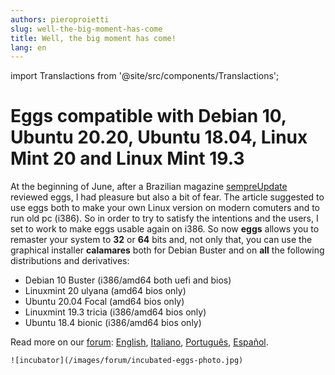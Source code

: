 ```yaml
---
authors: pieroproietti
slug: well-the-big-moment-has-come
title: Well, the big moment has come!
lang: en
---
```

import Translactions from '@site/src/components/Translactions';

<Translactions path="blog/well-the-big-moment-has-come"/>

# Eggs compatible with Debian 10, Ubuntu 20.20, Ubuntu 18.04, Linux Mint 20 and Linux Mint 19.3

At the beginning of June, after a Brazilian magazine [sempreUpdate](https://sempreupdate.com.br/penguins-eggs-utilitario-para-criar-sua-propria-distribuicao-linux/) reviewed eggs, I had pleasure but also a bit of fear. The article suggested to use eggs both to make your own Linux version on modern comuters and to run old pc (i386). So in order to try to satisfy the intentions and the users, I set to work to make eggs usable again on i386. So now **eggs** allows you to remaster your system to **32** or **64** bits and, not only that, you can use the graphical installer **calamares** both for Debian Buster and on **all** the following distributions and derivatives:

* Debian 10 Buster (i386/amd64 both uefi and bios)
* Linuxmint 20 ulyana (amd64 bios only)
* Ubuntu 20.04 Focal (amd64 bios only)
* Linuxmint 19.3 tricia (i386/amd64 bios only)
* Ubuntu 18.4 bionic (i386/amd64 bios only)

Read more on our [forum](https://penguins-eggs.net/forum/): [English](https://penguins-eggs.net/forum/topic/13/eggs-compatibles-con-debian-10-ubuntu-20-20-ubuntu-18-04-linux-mint-20-y-linux-mint-19-3), [Italiano](https://penguins-eggs.net/forum/topic/11/eggs-compatibile-con-debian-10-ubuntu-20-20-ubuntu-18-04-linux-mint-20-e-linux-mint-19-3), [Português](https://penguins-eggs.net/forum/topic/12/eggs-compat%C3%ADveis-com-a-debian-10-ubuntu-20-20-ubuntu-18-04-linux-mint-20-e-linux-mint-19-3), [Español](https://penguins-eggs.net/forum/topic/13/eggs-compatibles-con-debian-10-ubuntu-20-20-ubuntu-18-04-linux-mint-20-y-linux-mint-19-3).

```
![incubator](/images/forum/incubated-eggs-photo.jpg)
```
